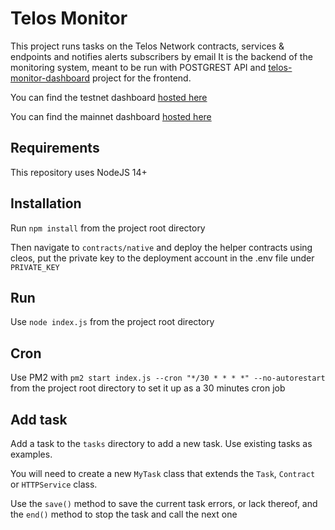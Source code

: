 # Telos Monitor

This project runs tasks on the Telos Network contracts, services & endpoints and notifies alerts subscribers by email
It is the backend of the monitoring system, meant to be run with POSTGREST API and [telos-monitor-dashboard](https://github.com/telosnetwork/telos-monitor-dashboard) project for the frontend.

You can find the testnet dashboard [hosted here](https://monitor-test.telos.net/#/)

You can find the mainnet dashboard [hosted here](https://monitor.telos.net/#/)

## Requirements

This repository uses NodeJS 14+

## Installation

Run `npm install` from the project root directory

Then navigate to `contracts/native` and deploy the helper contracts using cleos, put the private key to the deployment account in the .env file under `PRIVATE_KEY`

## Run

Use `node index.js` from the project root directory

## Cron

Use PM2 with `pm2 start index.js --cron "*/30 * * * *" --no-autorestart` from the project root directory to set it up as a 30 minutes cron job

## Add task

Add a task to the `tasks` directory to add a new task. Use existing tasks as examples.

You will need to create a new `MyTask` class that extends the `Task`, `Contract` or `HTTPService` class.

Use the `save()` method to save the current task errors, or lack thereof, and the `end()` method to stop the task and call the next one
